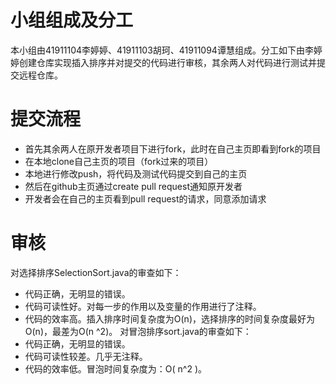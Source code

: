 
# 小组组成及分工
本小组由41911104李婷婷、41911103胡珂、41911094谭慧组成。分工如下由李婷婷创建仓库实现插入排序并对提交的代码进行审核，其余两人对代码进行测试并提交远程仓库。
# 提交流程
+ 首先其余两人在原开发者项目下进行fork，此时在自己主页即看到fork的项目
+ 在本地clone自己主页的项目（fork过来的项目）
+ 本地进行修改push，将代码及测试代码提交到自己的主页
+ 然后在github主页通过create pull request通知原开发者
+ 开发者会在自己的主页看到pull request的请求，同意添加请求
# 审核
对选择排序SelectionSort.java的审查如下：
+ 代码正确，无明显的错误。
+ 代码可读性好。对每一步的作用以及变量的作用进行了注释。
+  代码的效率高。插入排序时间复杂度为O(n)，选择排序的时间复杂度最好为O(n)，最差为O(n ^2)。
对冒泡排序sort.java的审查如下：
+ 代码正确，无明显的错误。
+ 代码可读性较差。几乎无注释。
+ 代码的效率低。冒泡时间复杂度为：O( n^2 )。
